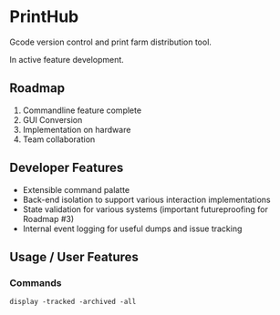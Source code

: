 # PrintHub
 Gcode version control and print farm distribution tool.

 In active feature development.

## Roadmap
1. Commandline feature complete
2. GUI Conversion
3. Implementation on hardware
4. Team collaboration

## Developer Features
- Extensible command palatte
- Back-end isolation to support various interaction implementations
- State validation for various systems (important futureproofing for Roadmap #3)
- Internal event logging for useful dumps and issue tracking

## Usage / User Features
### Commands
`display -tracked -archived -all`

